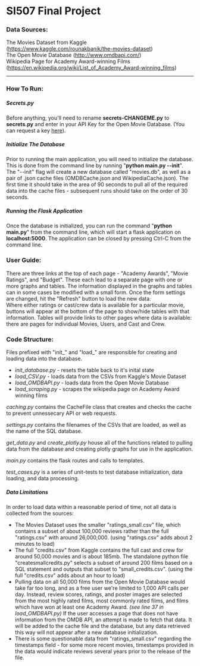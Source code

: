 # SI507 Final Project

### Data Sources:
The Movies Dataset from Kaggle (https://www.kaggle.com/rounakbanik/the-movies-dataset)  
The Open Movie Database (http://www.omdbapi.com/)  
Wikipedia Page for Academy Award-winning Films (https://en.wikipedia.org/wiki/List_of_Academy_Award-winning_films)  
______
### How To Run:

##### Secrets.py
Before anything, you'll need to rename **secrets-CHANGEME.py** to **secrets.py** and enter in your API Key for the Open Movie Database. (You can request a key [here](http://www.omdbapi.com/apikey.aspx)).

##### Initialize The Database
Prior to running the main application, you will need to initialize the database. This is done from the command line by running "**python main.py --init**". The "--init" flag will create a new database called "movies.db", as well as a pair of .json cache files (OMDBCache.json and WikipediaCache.json). The first time it should take in the area of 90 seconds to pull all of the required data into the cache files - subsequent runs should take on the order of 30 seconds.

##### Running the Flask Application
Once the database is initialized, you can run the command "**python main.py**" from the command line, which will start a flask application on **localhost:5000**. The application can be closed by pressing Ctrl-C from the command line.

### User Guide:
There are three links at the top of each page - "Academy Awards", "Movie Ratings", and "Budget". These each lead to a separate page with one or more graphs and tables. The information displayed in the graphs and tables can in some cases be modified with a small form. Once the form settings are changed, hit the "Refresh" button to load the new data.  
Where either ratings or cast/crew data is available for a particular movie, buttons will appear at the bottom of the page to show/hide tables with that information. Tables will provide links to other pages where data is available: there are pages for individual Movies, Users, and Cast and Crew.

### Code Structure:
Files prefixed with "init_" and "load_" are responsible for creating and loading data into the database.
  * *init_database.py* - resets the table back to it's inital state
  * *load_CSV.py* - loads data from the CSVs from Kaggle's Movie Dataset
  * *load_OMDBAPI.py* - loads data from the Open Movie Database
  * *load_scraping.py* - scrapes the wikipedia page on Academy Award winning films  

*caching.py* contains the CacheFile class that creates and checks the cache to prevent unnessecary API or web requests.

*settings.py* contains the filenames of the CSVs that are loaded, as well as the name of the SQL database.  

*get_data.py* and *create_plotly.py* house all of the functions related to pulling data from the database and creating plotly graphs for use in the application.

*main.py* contains the flask routes and calls to templates.

*test_cases.py* is a series of unit-tests to test database initialization, data loading, and data processing.

##### Data Limitations
In order to load data within a reasonable period of time, not all data is collected from the sources:
  * The Movies Dataset uses the smaller "ratings_small.csv" file, which contains a subset of about 100,000 reviews rather than the full "ratings.csv" with around 26,000,000. (using "ratings.csv" adds about 2 minutes to load)
  * The full "credits.csv" from Kaggle contains the full cast and crew for around 50,000 movies and is about 185mb. The standalone python file "createsmallcredits.py" selects a subset of around 200 films based on a SQL statement and outputs that subset to "small_credits.csv". (using the full "credits.csv" adds about an hour to load)
  * Pulling data on all 50,000 films from the Open Movie Database would take far too long, and as a free user we're limited to 1,000 API calls per day. Instead, review scores, ratings, and poster images are selected from the most highly rated films, most commonly rated films, and films which have won at least one Academy Award. *(see line 37 in load_OMDBAPI.py)* If the user accesses a page that does not have information from the OMDB API, an attempt is made to fetch that data. It will be added to the cache file and the database, but any data retrieved this way will not appear after a new database initialization.  
  * There is some questionable data from "ratings_small.csv" regarding the timestamps field - for some more recent movies, timestamps provided in the data would indicate reviews several years prior to the release of the file.
